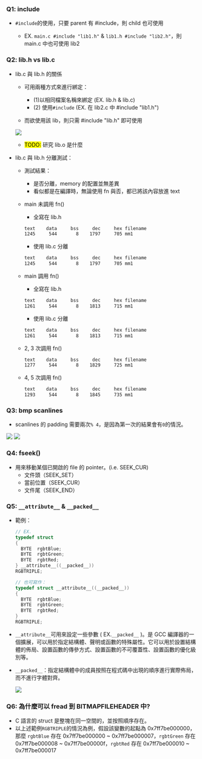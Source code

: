 ### Q1: include

- `#include`的使用，只要 parent 有 #include，則 child 也可使用

  - EX. `main.c #include "lib1.h"` & `lib1.h #include "lib2.h"`，則 main.c 中也可使用 lib2

### Q2: lib.h vs lib.c

- lib.c 與 lib.h 的關係

  - 可用兩種方式來進行綁定：

    - (1)以相同檔案名稱來綁定 (EX. lib.h & lib.c)
    - (2) 使用`#include` (EX. 在 lib2.c 中 #include "lib1.h")

  - 而欲使用該 lib，則只需 #include "lib.h" 即可使用

  ![](https://i.imgur.com/1wd2J4f.jpg)

  - <mark>TODO:</mark> 研究 lib.o 是什麼

- lib.c 與 lib.h 分離測試：

  - 測試結果：

    - 是否分離，memory 的配置並無差異
    - 看似都是在編譯時，無論使用 fn 與否，都已將該內容放進 text

  - main 未調用 fn()

    - 全寫在 lib.h

    ```sh
    text    data     bss     dec     hex filename
    1245     544       8    1797     705 mm1
    ```

    - 使用 lib.c 分離

    ```sh
    text    data     bss     dec     hex filename
    1245     544       8    1797     705 mm1
    ```

  - main 調用 fn()

    - 全寫在 lib.h

    ```sh
    text    data     bss     dec     hex filename
    1261     544       8    1813     715 mm1
    ```

    - 使用 lib.c 分離

    ```sh
    text    data     bss     dec     hex filename
    1261     544       8    1813     715 mm1
    ```

  - 2, 3 次調用 fn()

    ```sh
    text    data     bss     dec     hex filename
    1277     544       8    1829     725 mm1
    ```

  - 4, 5 次調用 fn()

    ```sh
    text    data     bss     dec     hex filename
    1293     544       8    1845     735 mm1
    ```

### Q3: bmp scanlines

- scanlines 的 padding 需要兩次`% 4`，是因為第一次的結果會有`0`的情況。

![](https://i.imgur.com/8xfSpzB.png)
![](https://i.imgur.com/5QlajZx.png)

### Q4: fseek()

- 用來移動某個已開啟的 file 的 pointer。(i.e. SEEK_CUR)
  - 文件頭（SEEK_SET）
  - 當前位置（SEEK_CUR）
  - 文件尾（SEEK_END）

### Q5: `__attribute__` & `__packed__`

- 範例：

  ```c
  // EX.
  typedef struct
  {
    BYTE  rgbtBlue;
    BYTE  rgbtGreen;
    BYTE  rgbtRed;
  } __attribute__((__packed__))
  RGBTRIPLE;

  // 也可寫作：
  typedef struct __attribute__((__packed__))
  {
    BYTE  rgbtBlue;
    BYTE  rgbtGreen;
    BYTE  rgbtRed;
  }
  RGBTRIPLE;
  ```

- `__attribute__`可用來設定一些參數 ( EX.`__packed__` )。是 GCC 編譯器的一個擴展，可以用於指定結構體、聲明或函數的特殊屬性。它可以用於設置結構體的佈局、設置函數的傳參方式、設置函數的不可覆蓋性、設置函數的優化級別等。
- `__packed__`：指定結構體中的成員按照在程式碼中出現的順序進行實際佈局，而不進行字體對齊。

  ![](https://i.imgur.com/2qgOYVO.png)

### Q6: 為什麼可以 fread 到 BITMAPFILEHEADER 中?

- C 語言的 struct 是整塊在同一空間的，並按照順序存在。
- 以上述範例`RGBTRIPLE`的情況為例，假設該變數的起點為 0x7ff7be000000，那麼 `rgbtBlue` 存在 0x7ff7be000000 ~ 0x7ff7be000007，`rgbtGreen` 存在 0x7ff7be000008 ~ 0x7ff7be00000f，`rgbtRed` 存在 0x7ff7be000010 ~ 0x7ff7be000017
